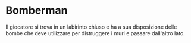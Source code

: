 # Bomberman 
Il giocatore si trova in un labirinto chiuso e ha a sua disposizione delle bombe che deve utilizzare per distruggere i muri e passare dall'altro lato. 
